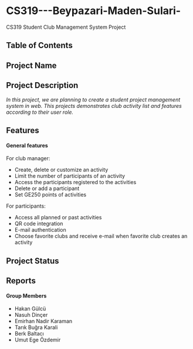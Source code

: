 # CS319---Beypazari-Maden-Sulari-
CS319 Student Club Management System Project

## Table of Contents 

## Project Name 

## Project Description
  _In this project, we are planning to create a student project management system in web. This projects demonstrates club activity list and features according to their user role._

## Features

  #### General features  
  
  
  For club manager:  
  - Create, delete or customize an activity  
  - Limit the number of participants of an activity  
  - Access the participants registered to the activities  
  - Delete or add a participant  
  - Set GE250 points of activities
  
  For participants:  
  - Access all planned or past activities  
  - QR code integration  
  - E-mail authentication  
  - Choose favorite clubs and receive e-mail when favorite club creates an activity
    

## Project Status 

## Reports


#### Group Members
- Hakan Gülcü
- Nasuh Dinçer
- Emirhan Nadir Karaman
- Tarık Buğra Karali
- Berk Baltacı
- Umut Ege Özdemir

